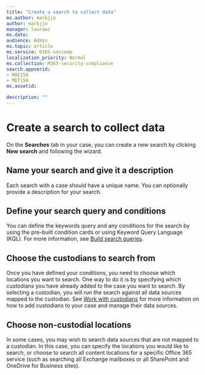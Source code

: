 ```yaml
---
title: "Create a search to collect data"
ms.author: markjjo
author: markjjo
manager: laurawi
ms.date: 
audience: Admin
ms.topic: article
ms.service: O365-seccomp
localization_priority: Normal
ms.collection: M365-security-compliance 
search.appverid: 
- MOE150
- MET150
ms.assetid: 

description: ""
---
```


# Create a search to collect data

On the **Searches** tab in your case, you can create a new search by clicking **New search** and following the wizard.

## Name your search and give it a description

Each search with a case should have a unique name. You can optionally provide a description for your search. 

## Define your search query and conditions

You can define the keywords query and any conditions for the search by using the pre-built condition cards or using Keyword Query Language (KQL). For more information, see [Build search queries](building-search-queries.md).

## Choose the custodians to search from

Once you have defined your conditions, you need to choose which locations you want to search. One way to do it is by specifying which custodians you have already added to the case you want to search. By selecting a custodian, you will run the search against all data sources mapped to the custodian. See [Work with custodians](managing-custodians.md) for more information on how to add custodians to your case and manage their data sources.

## Choose non-custodial locations

In some cases, you may wish to search data sources that are not mapped to a custodian. In this case, you can specify the locations you would like to search, or choose to search all content locations for a specific Office 365 service (such as searching all Exchange mailboxes or all SharePoint and OneDrive for Business sites).